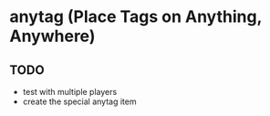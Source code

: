 # anytag (Place Tags on Anything, Anywhere)

## TODO 
  
- test with multiple players
- create the special anytag item